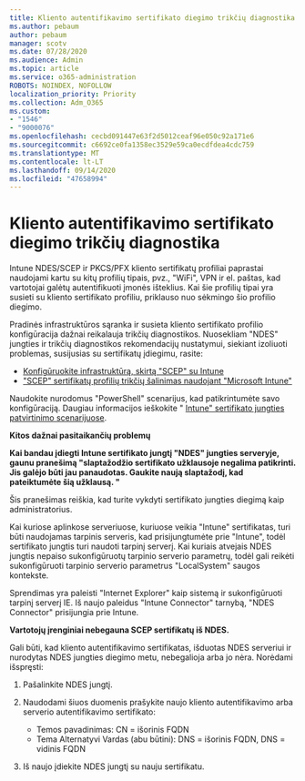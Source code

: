 ```yaml
---
title: Kliento autentifikavimo sertifikato diegimo trikčių diagnostika
ms.author: pebaum
author: pebaum
manager: scotv
ms.date: 07/28/2020
ms.audience: Admin
ms.topic: article
ms.service: o365-administration
ROBOTS: NOINDEX, NOFOLLOW
localization_priority: Priority
ms.collection: Adm_O365
ms.custom:
- "1546"
- "9000076"
ms.openlocfilehash: cecbd091447e63f2d5012ceaf96e050c92a171e6
ms.sourcegitcommit: c6692ce0fa1358ec3529e59ca0ecdfdea4cdc759
ms.translationtype: MT
ms.contentlocale: lt-LT
ms.lasthandoff: 09/14/2020
ms.locfileid: "47658994"
---
```

# <a name="troubleshooting-client-authentication-certificate-deployment"></a>Kliento autentifikavimo sertifikato diegimo trikčių diagnostika

Intune NDES/SCEP ir PKCS/PFX kliento sertifikatų profiliai paprastai naudojami kartu su kitų profilių tipais, pvz., "WiFi", VPN ir el. paštas, kad vartotojai galėtų autentifikuoti įmonės išteklius. Kai šie profilių tipai yra susieti su kliento sertifikato profiliu, priklauso nuo sėkmingo šio profilio diegimo.

Pradinės infrastruktūros sąranka ir susieta kliento sertifikato profilio konfigūracija dažnai reikalauja trikčių diagnostikos. Nuosekliam "NDES" jungties ir trikčių diagnostikos rekomendacijų nustatymui, siekiant izoliuoti problemas, susijusias su sertifikatų įdiegimu, rasite: 

- [Konfigūruokite infrastruktūrą, skirtą "SCEP" su Intune](https://support.microsoft.com/help/4459540/troubleshoot-ndes-configuration-for-use-with-intune)
- ["SCEP" sertifikatų profilių trikčių šalinimas naudojant "Microsoft Intune"](https://support.microsoft.com/help/4457481/troubleshooting-scep-certificate-profile-deployment-in-intune)

Naudokite nurodomus "PowerShell" scenarijus, kad patikrintumėte savo konfigūraciją. Daugiau informacijos ieškokite " [Intune" sertifikato jungties patvirtinimo scenarijuose](https://github.com/microsoftgraph/powershell-intune-samples/tree/master/CertificationAuthority).

  
**Kitos dažnai pasitaikančių problemų**

**Kai bandau įdiegti Intune sertifikato jungtį "NDES" jungties serveryje, gaunu pranešimą "slaptažodžio sertifikato užklausoje negalima patikrinti. Jis galėjo būti jau panaudotas. Gaukite naują slaptažodį, kad pateiktumėte šią užklausą. "**  

Šis pranešimas reiškia, kad turite vykdyti sertifikato jungties diegimą kaip administratorius.

Kai kuriose aplinkose serveriuose, kuriuose veikia "Intune" sertifikatas, turi būti naudojamas tarpinis serveris, kad prisijungtumėte prie "Intune", todėl sertifikato jungtis turi naudoti tarpinį serverį. Kai kuriais atvejais NDES jungtis nepaiso sukonfigūruotų tarpinio serverio parametrų, todėl gali reikėti sukonfigūruoti tarpinio serverio parametrus "LocalSystem" saugos kontekste. 
 
Sprendimas yra paleisti "Internet Explorer" kaip sistemą ir sukonfigūruoti tarpinį serverį IE. Iš naujo paleidus "Intune Connector" tarnybą, "NDES Connector" prisijungia prie Intune.

**Vartotojų įrenginiai nebegauna SCEP sertifikatų iš NDES.**

Gali būti, kad kliento autentifikavimo sertifikatas, išduotas NDES serveriui ir nurodytas NDES jungties diegimo metu, nebegalioja arba jo nėra. Norėdami išspręsti: 
 
1. Pašalinkite NDES jungtį.  
2. Naudodami šiuos duomenis prašykite naujo kliento autentifikavimo arba serverio autentifikavimo sertifikato: 
 
    - Temos pavadinimas: CN = išorinis FQDN  
    - Tema Alternatyvi Vardas (abu būtini): DNS = išorinis FQDN, DNS = vidinis FQDN 
 
3. Iš naujo įdiekite NDES jungtį su nauju sertifikatu.